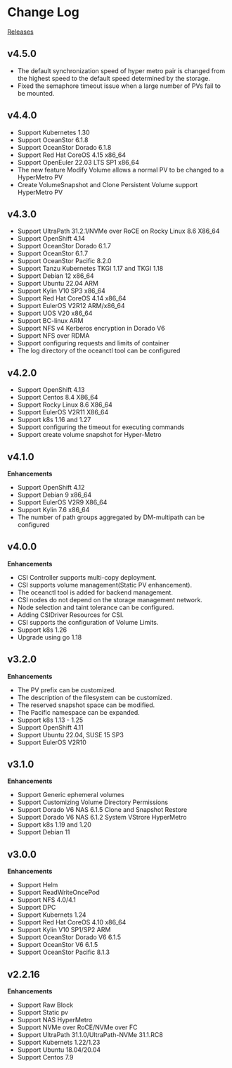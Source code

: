 # Change Log

[Releases](https://github.com/Huawei/eSDK_K8S_Plugin/releases)

## v4.5.0

- The default synchronization speed of hyper metro pair is changed from the highest speed to the default speed determined by the storage.
- Fixed the semaphore timeout issue when a large number of PVs fail to be mounted.

## v4.4.0

- Support Kubernetes 1.30
- Support OceanStor 6.1.8
- Support OceanStor Dorado 6.1.8
- Support Red Hat CoreOS 4.15 x86_64
- Support OpenEuler 22.03 LTS SP1 x86_64
- The new feature Modify Volume allows a normal PV to be changed to a HyperMetro PV
- Create VolumeSnapshot and Clone Persistent Volume support HyperMetro PV

## v4.3.0

- Support UltraPath 31.2.1/NVMe over RoCE on Rocky Linux 8.6 X86_64
- Support OpenShift 4.14
- Support OceanStor Dorado 6.1.7
- Support OceanStor 6.1.7
- Support OceanStor Pacific 8.2.0
- Support Tanzu Kubernetes TKGI 1.17 and TKGI 1.18
- Support Debian 12 x86_64
- Support Ubuntu 22.04 ARM
- Support Kylin V10 SP3 x86_64
- Support Red Hat CoreOS 4.14 x86_64
- Support EulerOS V2R12 ARM/x86_64
- Support UOS V20 x86_64
- Support BC-linux ARM
- Support NFS v4 Kerberos encryption in Dorado V6
- Support NFS over RDMA
- Support configuring requests and limits of container
- The log directory of the oceanctl tool can be configured

## v4.2.0

- Support OpenShift 4.13
- Support Centos 8.4 X86_64
- Support Rocky Linux 8.6 X86_64
- Support EulerOS V2R11 X86_64
- Support k8s 1.16 and 1.27
- Support configuring the timeout for executing commands
- Support create volume snapshot for Hyper-Metro

## v4.1.0

**Enhancements**

- Support OpenShift 4.12
- Support Debian 9 x86_64
- Support EulerOS V2R9 X86_64
- Support Kylin 7.6 x86_64
- The number of path groups aggregated by DM-multipath can be configured

## v4.0.0

**Enhancements**

- CSI Controller supports multi-copy deployment.
- CSI supports volume management(Static PV enhancement).
- The oceanctl tool is added for backend management.
- CSI nodes do not depend on the storage management network.
- Node selection and taint tolerance can be configured.
- Adding CSIDriver Resources for CSI.
- CSI supports the configuration of Volume Limits.
- Support k8s 1.26
- Upgrade using go 1.18

## v3.2.0

**Enhancements**

- The PV prefix can be customized.
- The description of the filesystem can be customized.
- The reserved snapshot space can be modified.
- The Pacific namespace can be expanded.
- Support k8s 1.13 - 1.25
- Support OpenShift 4.11
- Support Ubuntu 22.04, SUSE 15 SP3
- Support EulerOS V2R10

## v3.1.0

**Enhancements**

- Support Generic ephemeral volumes
- Support Customizing Volume Directory Permissions
- Support Dorado V6 NAS 6.1.5 Clone and Snapshot Restore
- Support Dorado V6 NAS 6.1.2 System VStrore HyperMetro
- Support k8s 1.19 and 1.20
- Support Debian 11

## v3.0.0

**Enhancements**

- Support Helm
- Support ReadWriteOncePod
- Support NFS 4.0/4.1
- Support DPC
- Support Kubernets 1.24
- Support Red Hat CoreOS 4.10 x86_64
- Support Kylin V10 SP1/SP2 ARM
- Support OceanStor Dorado V6 6.1.5
- Support OceanStor V6 6.1.5
- Support OceanStor Pacific 8.1.3

## v2.2.16

**Enhancements**

- Support Raw Block
- Support Static pv
- Support NAS HyperMetro
- Support NVMe over RoCE/NVMe over FC
- Support UltraPath 31.1.0/UltraPath-NVMe 31.1.RC8
- Support Kubernets 1.22/1.23
- Support Ubuntu 18.04/20.04
- Support Centos 7.9